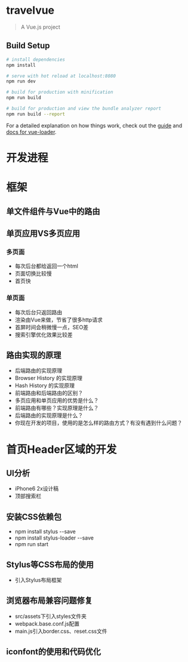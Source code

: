 # travelvue

> A Vue.js project 

## Build Setup

``` bash
# install dependencies
npm install

# serve with hot reload at localhost:8080
npm run dev

# build for production with minification
npm run build

# build for production and view the bundle analyzer report
npm run build --report
```

For a detailed explanation on how things work, check out the [guide](http://vuejs-templates.github.io/webpack/) and [docs for vue-loader](http://vuejs.github.io/vue-loader).


# 开发进程

# 框架
## 单文件组件与Vue中的路由
## 单页应用VS多页应用
### 多页面
- 每次后台都给返回一个html
- 页面切换比较慢
- 首页快
### 单页面
- 每次后台只返回路由
- 渲染由Vue来做，节省了很多http请求
- 首屏时间会稍微慢一点，SEO差
- 搜索引擎优化效果比较差
## 路由实现的原理
- 后端路由的实现原理
- Browser History 的实现原理
- Hash History 的实现原理
- 前端路由和后端路由的区别？
- 多页应用和单页应用的优势是什么？
- 前端路由有哪些？实现原理是什么？
- 后端路由的实现原理是什么？
- 你现在开发的项目，使用的是怎么样的路由方式？有没有遇到什么问题？

# 首页Header区域的开发
## UI分析
- iPhone6 2x设计稿
- 顶部搜索栏

## 安装CSS依赖包
- npm install stylus --save 
- npm install stylus-loader --save 
- npm run start 

## Stylus等CSS布局的使用
- 引入Stylus布局框架

## 浏览器布局兼容问题修复
- src/assets下引入styles文件夹
- webpack.base.conf.js配置
- main.js引入border.css、reset.css文件

## iconfont的使用和代码优化
